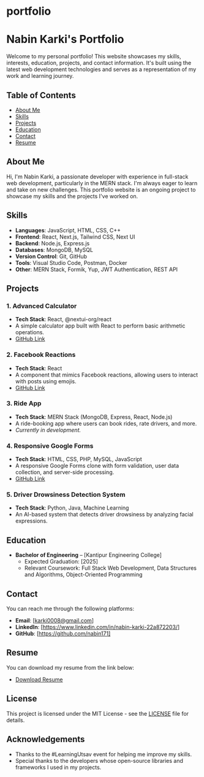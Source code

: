 # portfolio

# Nabin Karki's Portfolio

Welcome to my personal portfolio! This website showcases my skills, interests, education, projects, and contact information. It's built using the latest web development technologies and serves as a representation of my work and learning journey.

## Table of Contents

- [About Me](#about-me)
- [Skills](#skills)
- [Projects](#projects)
- [Education](#education)
- [Contact](#contact)
- [Resume](#resume)

## About Me

Hi, I'm Nabin Karki, a passionate developer with experience in full-stack web development, particularly in the MERN stack. I'm always eager to learn and take on new challenges. This portfolio website is an ongoing project to showcase my skills and the projects I've worked on.

## Skills

- **Languages**: JavaScript, HTML, CSS, C++
- **Frontend**: React, Next.js, Tailwind CSS, Next UI
- **Backend**: Node.js, Express.js
- **Databases**: MongoDB, MySQL
- **Version Control**: Git, GitHub
- **Tools**: Visual Studio Code, Postman, Docker
- **Other**: MERN Stack, Formik, Yup, JWT Authentication, REST API

## Projects

### 1. **Advanced Calculator**
- **Tech Stack**: React, @nextui-org/react
- A simple calculator app built with React to perform basic arithmetic operations.
- [GitHub Link](https://github.com/nabin171/Advanced-calculator.git)

### 2. **Facebook Reactions**
- **Tech Stack**: React
- A component that mimics Facebook reactions, allowing users to interact with posts using emojis.
- [GitHub Link](https://github.com/nabin171/Facebook-Reactions.git)

### 3. **Ride App**
- **Tech Stack**: MERN Stack (MongoDB, Express, React, Node.js)
- A ride-booking app where users can book rides, rate drivers, and more.
- *Currently in development.*

### 4. **Responsive Google Forms**
- **Tech Stack**: HTML, CSS, PHP, MySQL, JavaScript
- A responsive Google Forms clone with form validation, user data collection, and server-side processing.
- [GitHub Link](https://github.com/nabin171/Google-Forms.git)

### 5. **Driver Drowsiness Detection System**
- **Tech Stack**: Python, Java, Machine Learning
- An AI-based system that detects driver drowsiness by analyzing facial expressions.
  
## Education

- **Bachelor of Engineering** – [Kantipur Engineering College]
  - Expected Graduation: [2025]
  - Relevant Coursework: Full Stack Web Development, Data Structures and Algorithms, Object-Oriented Programming
  
## Contact

You can reach me through the following platforms:

- **Email**: [karki0008@gmail.com]
- **LinkedIn**: [https://www.linkedin.com/in/nabin-karki-22a872203/]
- **GitHub**: [https://github.com/nabin171]

## Resume

You can download my resume from the link below:

- [Download Resume](https://portfolio-git-main-nabin-karkis-projects-d6b8accc.vercel.app/Nabin-Karki-cv.pdf)  

## License

This project is licensed under the MIT License - see the [LICENSE](LICENSE) file for details.

## Acknowledgements

- Thanks to the #LearningUtsav event for helping me improve my skills.
- Special thanks to the developers whose open-source libraries and frameworks I used in my projects.

